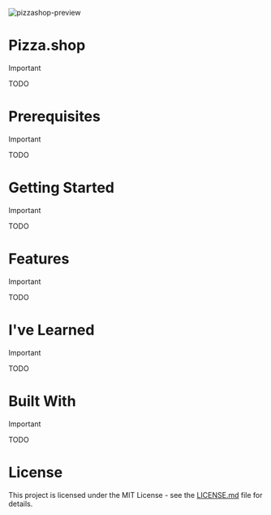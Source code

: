 ![pizzashop-preview](https://github.com/user-attachments/assets/e61621f9-1e94-4214-bd58-c3a57f0bb8f3)

# Pizza.shop

> [!IMPORTANT]
> TODO

# Prerequisites

> [!IMPORTANT]
> TODO

# Getting Started

> [!IMPORTANT]
> TODO

# Features

> [!IMPORTANT]
> TODO

# I've Learned

> [!IMPORTANT]
> TODO

# Built With

> [!IMPORTANT]
> TODO

# License

This project is licensed under the MIT License - see the [LICENSE.md](LICENSE) file for details.
